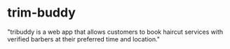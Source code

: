 # trim-buddy
"tribuddy is a web app that allows customers to book haircut services with verified barbers at their preferred time and location."
